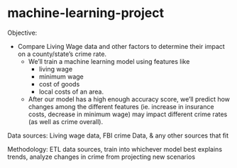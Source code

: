 # machine-learning-project

Objective: 
* Compare Living Wage data and other factors to determine their impact on a county/state’s crime rate. 
  * We’ll train a machine learning model using features like 
    * living wage
    * minimum wage
    * cost of goods
    * local costs of an area.
  * After our model has a high enough accuracy score, we’ll predict how changes among the different features (ie. increase in insurance costs, decrease in minimum wage) may impact different crime rates (as well as crime overall).

Data sources: Living wage data, FBI crime Data, & any other sources that fit

Methodology: ETL data sources, train into whichever model best explains trends, analyze changes in crime from projecting new scenarios
